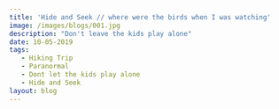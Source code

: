 ```yaml
---
title: 'Hide and Seek // where were the birds when I was watching'
image: /images/blogs/001.jpg
description: "Don't leave the kids play alone"
date: 10-05-2019
tags:
   - Hiking Trip
   - Paranormal
   - Dont let the kids play alone
   - Hide and Seek
layout: blog
---
```

